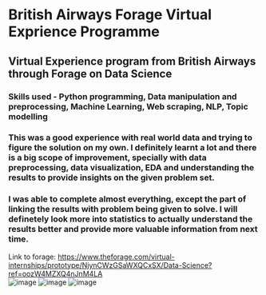 # British Airways Forage Virtual Exprience Programme

## Virtual Experience program from British Airways through Forage on Data Science
### Skills used - Python programming, Data manipulation and preprocessing, Machine Learning, Web scraping, NLP, Topic modelling
### This was a good experience with real world data and trying to figure the solution on my own. I definitely learnt a lot and there is a big scope of improvement, specially with data preprocessing, data visualization, EDA and understanding the results to provide insights on the given problem set.
### I was able to complete almost everything, except the part of linking the results with problem being given to solve. I will definetely look more into statistics to actually understand the results better and provide more valuable information from next time. 

Link to forage: https://www.theforage.com/virtual-internships/prototype/NjynCWzGSaWXQCxSX/Data-Science?ref=oozW4MZXQ4nJnM4LA  
![image](https://user-images.githubusercontent.com/61032181/228394538-cc80f8fe-5ec1-4c21-be9f-b796655ddb82.png)
![image](https://user-images.githubusercontent.com/61032181/228394758-acae08fc-4ce5-4745-bb00-4f7ed5ce735c.png)
![image](https://user-images.githubusercontent.com/61032181/228394878-1eb5b481-0ad7-472b-b4ac-b20057b0e362.png)
